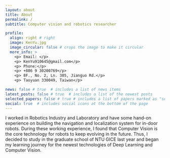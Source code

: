 ```yaml
---
layout: about
title: About
permalink: /
subtitle: Computer vision and robotics researcher

profile:
  align: right # right
  image: KenYu.jpg
  image_circular: false # crops the image to make it circular
  more_info: >
    <p> Email: </p>
    <p> KenYu910645@gmail.com</p>
    <p> Phone:</p>
    <p> +886 9 30200769</p>
    <p> 8F., No. 2, Ln. 305, Jianguo Rd.</p>
    <p> Taoyuan 330049, Taiwan</p>

news: false # true  # includes a list of news items
latest_posts: false # true  # includes a list of the newest posts
selected_papers: false # true # includes a list of papers marked as "selected={true}"
social: true  # includes social icons at the bottom of the page
---
```


I worked in Robotics Industry and Laboratory and have some hand-on experience on building the navigation and localization system for in-door robots. During these working experience, I found that Computer Vision is the core technology for robots to keep evolving in the future. Thus, I decided to study in the graduate school of NTU GICE last year and began my learning journey for the newest technologies of Deep Learning and Computer Vision.
